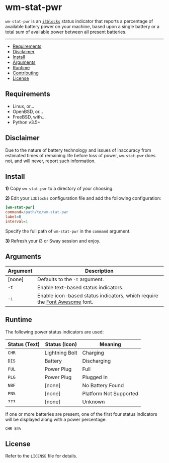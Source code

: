 # wm-stat-pwr

`wm-stat-pwr` is an [`i3blocks`](https://github.com/vivien/i3blocks) status indicator that reports a percentage of available battery power on your machine, based upon a single battery or a total sum of available power between all present batteries.

---

- [Requirements](#requirements)
- [Disclaimer](#disclaimer)
- [Install](#install)
- [Arguments](#arguments)
- [Runtime](#runtime)
- [Contributing](#contributing)
- [License](#license)

## Requirements

- Linux, or...
- OpenBSD, or...
- FreeBSD, with...
- Python v3.5+

## Disclaimer

Due to the nature of battery technology and issues of inaccuracy from estimated times of remaining life before loss of power, `wm-stat-pwr` does not, and will never, report such information.

## Install

__1)__ Copy `wm-stat-pwr` to a directory of your choosing.

__2)__ Edit your `i3blocks` configuration file and add the following configuration:

```ini
[wm-stat-pwr]
command=/path/to/wm-stat-pwr
label=B
interval=1
```

Specify the full path of `wm-stat-pwr` in the `command` argument.

__3)__ Refresh your i3 or Sway session and enjoy.

## Arguments

Argument | Description
---      | ---
[none]   | Defaults to the `-t` argument.
`-t`     | Enable text-based status indicators.
`-i`     | Enable icon-based status indicators, which require the [Font Awesome](https://github.com/FortAwesome/Font-Awesome) font.

## Runtime

The following power status indicators are used:

Status (Text) | Status (Icon)  | Meaning
---           | ---            | ---
`CHR`         | Lightning Bolt | Charging
`DIS`         | Battery        | Discharging
`FUL`         | Power Plug     | Full
`PLG`         | Power Plug     | Plugged In
`NBF`         | [none]         | No Battery Found
`PNS`         | [none]         | Platform Not Supported
`???`         | [none]         | Unknown

If one or more batteries are present, one of the first four status indicators will be displayed along with a power percentage:

```
CHR 84%
```

## License

Refer to the `LICENSE` file for details.
